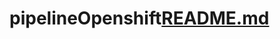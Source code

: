 # pipelineOpenshift[README.md](https://github.com/Snakerrrr/pipelineOpenshift/files/9473354/README.md)
